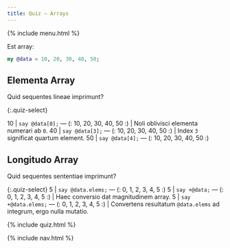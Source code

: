 ```yaml
---
title: Quiz — Arrays
---
```


{% include menu.html %}

Est array:

```raku
my @data = 10, 20, 30, 40, 50;
```

## Elementa Array

Quid sequentes lineae imprimunt?

{:.quiz-select}

10 | `say @data[0];` — (: 10, 20, 30, 40, 50 :) | Noli oblivisci elementa numerari ab `0`.
40 | `say @data[3];` — (: 10, 20, 30, 40, 50 :) | Index `3` significat quartum element.
50 | `say @data[4];` — (: 10, 20, 30, 40, 50 :)

## Longitudo Array

Quid sequentes sententiae imprimunt?

{:.quiz-select}
5 | `say @data.elems;` — (: 0, 1, 2, 3, 4, 5 :)
5 | `say +@data;` — (: 0, 1, 2, 3, 4, 5 :) | Haec conversio dat magnitudinem array.
5 | `say +@data.elems;` — (: 0, 1, 2, 3, 4, 5 :) | Convertens resultatum `@data.elems` ad integrum, ergo nulla mutatio.


{% include quiz.html %}

{% include nav.html %}